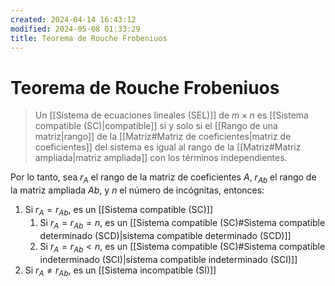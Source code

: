 ```yaml
---
created: 2024-04-14 16:43:12
modified: 2024-05-08 01:33:29
title: Teorema de Rouche Frobeniuos
---
```


# Teorema de Rouche Frobeniuos

> Un [[Sistema de ecuaciones lineales (SEL)]] de $m \times n$ es [[Sistema compatible (SC)|compatible]] si y solo si el [[Rango de una matriz|rango]] de la [[Matriz#Matriz de coeficientes|matriz de coeficientes]] del sistema es igual al rango de la [[Matriz#Matriz ampliada|matriz ampliada]] con los términos independientes.

Por lo tanto, sea $r_A$ el rango de la matriz de coeficientes $A$, $r_{Ab}$ el rango de la matriz ampliada $Ab$, y $n$ el número de incógnitas, entonces:

1. Si $r_A = r_{Ab}$, es un [[Sistema compatible (SC)]]
	1. Si $r_A = r_{Ab} = n$, es un [[Sistema compatible (SC)#Sistema compatible determinado (SCD)|sistema compatible determinado (SCD)]]
	2. Si $r_A = r_{Ab} < n$, es un [[Sistema compatible (SC)#Sistema compatible indeterminado (SCI)|sistema compatible indeterminado (SCI)]]
2. Si $r_A \neq r_{Ab}$, es un [[Sistema incompatible (SI)]]
